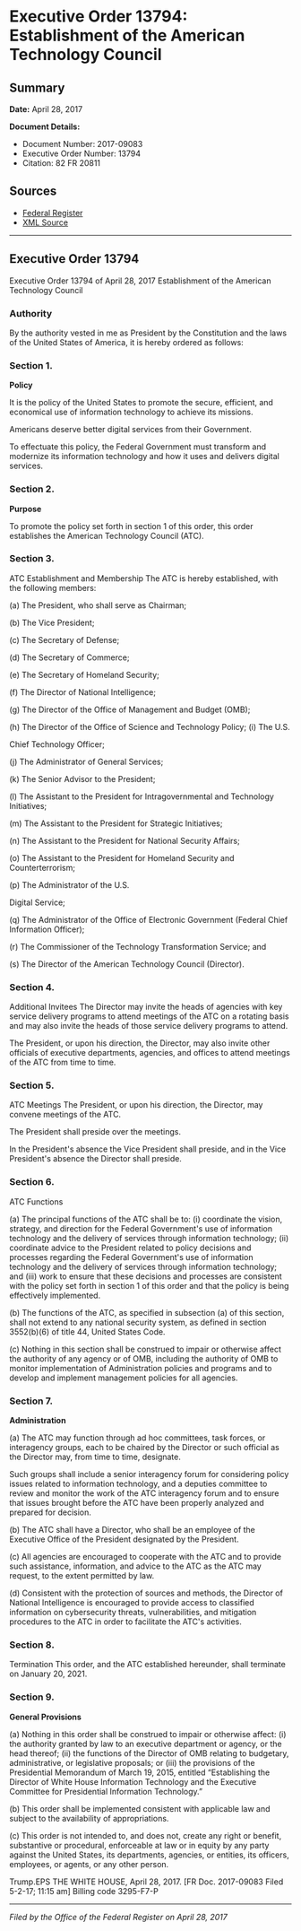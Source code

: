 # Executive Order 13794: Establishment of the American Technology Council

## Summary

**Date:** April 28, 2017

**Document Details:**
- Document Number: 2017-09083
- Executive Order Number: 13794
- Citation: 82 FR 20811

## Sources
- [Federal Register](https://www.federalregister.gov/documents/2017/05/03/2017-09083/establishment-of-the-american-technology-council)
- [XML Source](https://www.federalregister.gov/documents/full_text/xml/2017/05/03/2017-09083.xml)

---

## Executive Order 13794

Executive Order 13794 of April 28, 2017
Establishment of the American Technology Council
### Authority

By the authority vested in me as President by the Constitution and the laws of the United States of America, it is hereby ordered as follows:
### Section 1.

**Policy**

It is the policy of the United States to promote the secure, efficient, and economical use of information technology to achieve its missions.

Americans deserve better digital services from their Government.

To effectuate this policy, the Federal Government must transform and modernize its information technology and how it uses and delivers digital services.
### Section 2.

**Purpose**

To promote the policy set forth in section 1 of this order, this order establishes the American Technology Council (ATC).
### Section 3.

ATC Establishment and Membership
The ATC is hereby established, with the following members:

(a) The President, who shall serve as Chairman;

(b) The Vice President;

(c) The Secretary of Defense;

(d) The Secretary of Commerce;

(e) The Secretary of Homeland Security;

(f) The Director of National Intelligence;

(g) The Director of the Office of Management and Budget (OMB);

(h) The Director of the Office of Science and Technology Policy;
    (i) The U.S.

Chief Technology Officer;

(j) The Administrator of General Services;

(k) The Senior Advisor to the President;

(l) The Assistant to the President for Intragovernmental and Technology Initiatives;

(m) The Assistant to the President for Strategic Initiatives;

(n) The Assistant to the President for National Security Affairs;

(o) The Assistant to the President for Homeland Security and Counterterrorism;

(p) The Administrator of the U.S.

Digital Service;

(q) The Administrator of the Office of Electronic Government (Federal Chief Information Officer);

(r) The Commissioner of the Technology Transformation Service; and

(s) The Director of the American Technology Council (Director).
### Section 4.

Additional Invitees
The Director may invite the heads of agencies with key service delivery programs to attend meetings of the ATC on a rotating basis and may also invite the heads of those service delivery programs to attend.

The President, or upon his direction, the Director, may also invite other officials of executive departments, agencies, and offices to attend meetings of the ATC from time to time.
### Section 5.

ATC Meetings
The President, or upon his direction, the Director, may convene meetings of the ATC.

The President shall preside over the 
meetings.

In the President's absence the Vice President shall preside, and in the Vice President's absence the Director shall preside.
### Section 6.

ATC Functions

(a) The principal functions of the ATC shall be to:
    (i) coordinate the vision, strategy, and direction for the Federal Government's use of information technology and the delivery of services through information technology;
    (ii) coordinate advice to the President related to policy decisions and processes regarding the Federal Government's use of information technology and the delivery of services through information technology; and
    (iii) work to ensure that these decisions and processes are consistent with the policy set forth in section 1 of this order and that the policy is being effectively implemented.

(b) The functions of the ATC, as specified in subsection (a) of this section, shall not extend to any national security system, as defined in section 3552(b)(6) of title 44, United States Code.

(c) Nothing in this section shall be construed to impair or otherwise affect the authority of any agency or of OMB, including the authority of OMB to monitor implementation of Administration policies and programs and to develop and implement management policies for all agencies.
### Section 7.

**Administration**

(a) The ATC may function through ad hoc committees, task forces, or interagency groups, each to be chaired by the Director or such official as the Director may, from time to time, designate.

Such groups shall include a senior interagency forum for considering policy issues related to information technology, and a deputies committee to review and monitor the work of the ATC interagency forum and to ensure that issues brought before the ATC have been properly analyzed and prepared for decision.

(b) The ATC shall have a Director, who shall be an employee of the Executive Office of the President designated by the President.

(c) All agencies are encouraged to cooperate with the ATC and to provide such assistance, information, and advice to the ATC as the ATC may request, to the extent permitted by law.

(d) Consistent with the protection of sources and methods, the Director of National Intelligence is encouraged to provide access to classified information on cybersecurity threats, vulnerabilities, and mitigation procedures to the ATC in order to facilitate the ATC's activities.
### Section 8.

Termination
This order, and the ATC established hereunder, shall terminate on January 20, 2021.
### Section 9.

**General Provisions**

(a) Nothing in this order shall be construed to impair or otherwise affect:
    (i) the authority granted by law to an executive department or agency, or the head thereof;
    (ii) the functions of the Director of OMB relating to budgetary, administrative, or legislative proposals; or
    (iii) the provisions of the Presidential Memorandum of March 19, 2015, entitled “Establishing the Director of White House Information Technology and the Executive Committee for Presidential Information Technology.”

(b) This order shall be implemented consistent with applicable law and subject to the availability of appropriations.

(c) This order is not intended to, and does not, create any right or benefit, substantive or procedural, enforceable at law or in equity by any party against the United States, its departments, agencies, or entities, its officers, employees, or agents, or any other person.

Trump.EPS
THE WHITE HOUSE,
April 28, 2017.
[FR Doc. 2017-09083 
Filed 5-2-17; 11:15 am]
Billing code 3295-F7-P

---

*Filed by the Office of the Federal Register on April 28, 2017*
